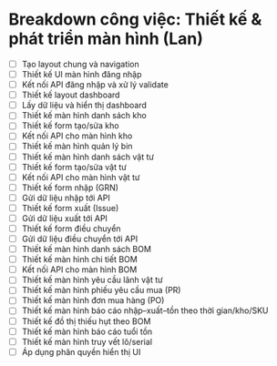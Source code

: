 # Breakdown công việc: Thiết kế & phát triển màn hình (Lan)

- [ ] Tạo layout chung và navigation
- [ ] Thiết kế UI màn hình đăng nhập
- [ ] Kết nối API đăng nhập và xử lý validate
- [ ] Thiết kế layout dashboard
- [ ] Lấy dữ liệu và hiển thị dashboard
- [ ] Thiết kế màn hình danh sách kho
- [ ] Thiết kế form tạo/sửa kho
- [ ] Kết nối API cho màn hình kho
- [ ] Thiết kế màn hình quản lý bin
- [ ] Thiết kế màn hình danh sách vật tư
- [ ] Thiết kế form tạo/sửa vật tư
- [ ] Kết nối API cho màn hình vật tư
- [ ] Thiết kế form nhập (GRN)
- [ ] Gửi dữ liệu nhập tới API
- [ ] Thiết kế form xuất (Issue)
- [ ] Gửi dữ liệu xuất tới API
- [ ] Thiết kế form điều chuyển
- [ ] Gửi dữ liệu điều chuyển tới API
- [ ] Thiết kế màn hình danh sách BOM
- [ ] Thiết kế màn hình chi tiết BOM
- [ ] Kết nối API cho màn hình BOM
- [ ] Thiết kế màn hình yêu cầu lãnh vật tư
- [ ] Thiết kế màn hình phiếu yêu cầu mua (PR)
- [ ] Thiết kế màn hình đơn mua hàng (PO)
- [ ] Thiết kế màn hình báo cáo nhập–xuất–tồn theo thời gian/kho/SKU
- [ ] Thiết kế đồ thị thiếu hụt theo BOM
- [ ] Thiết kế màn hình báo cáo tuổi tồn
- [ ] Thiết kế màn hình truy vết lô/serial
- [ ] Áp dụng phân quyền hiển thị UI
